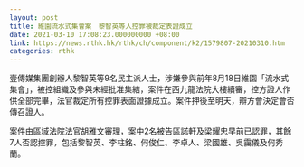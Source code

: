 ```yaml
---
layout: post
title: 維園流水式集會案　黎智英等人控罪被裁定表證成立
date: 2021-03-10 17:08:23.000000000 +08:00
link: https://news.rthk.hk/rthk/ch/component/k2/1579807-20210310.htm
categories: rthk
---
```


壹傳媒集團創辦人黎智英等9名民主派人士，涉嫌參與前年8月18日維園「流水式集會」，被控組織及參與未經批准集結，案件在西九龍法院大樓續審，控方證人作供全部完畢，法官裁定所有控罪表面證據成立。案件押後至明天，辯方會決定會否傳召證人。

案件由區域法院法官胡雅文審理，案中2名被告區諾軒及梁耀忠早前已認罪，其餘7人否認控罪，包括黎智英、李柱銘、何俊仁、李卓人、梁國雄、吳靄儀及何秀蘭。
